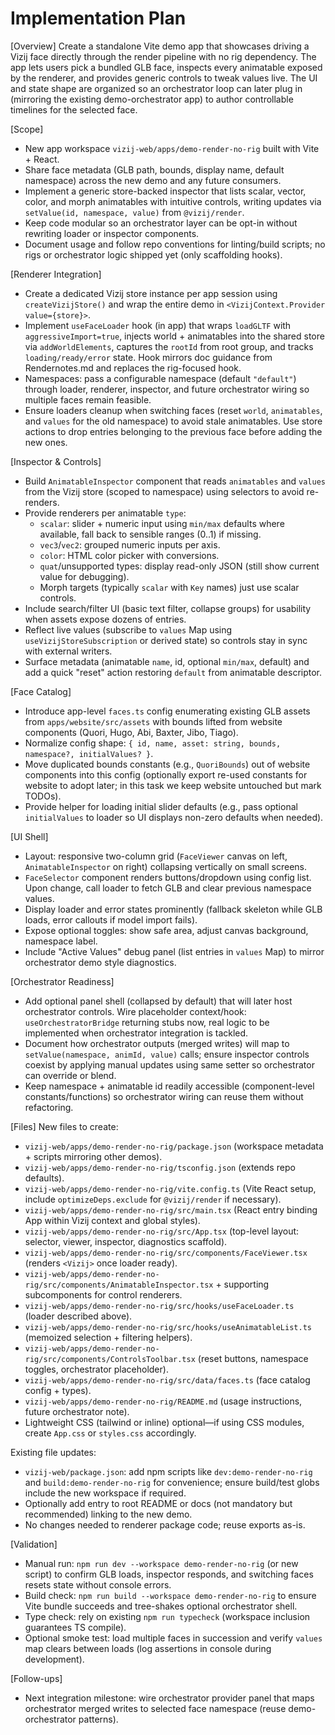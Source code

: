 # Implementation Plan

[Overview]
Create a standalone Vite demo app that showcases driving a Vizij face directly through the render pipeline with no rig dependency. The app lets users pick a bundled GLB face, inspects every animatable exposed by the renderer, and provides generic controls to tweak values live. The UI and state shape are organized so an orchestrator loop can later plug in (mirroring the existing demo-orchestrator app) to author controllable timelines for the selected face.

[Scope]

- New app workspace `vizij-web/apps/demo-render-no-rig` built with Vite + React.
- Share face metadata (GLB path, bounds, display name, default namespace) across the new demo and any future consumers.
- Implement a generic store-backed inspector that lists scalar, vector, color, and morph animatables with intuitive controls, writing updates via `setValue(id, namespace, value)` from `@vizij/render`.
- Keep code modular so an orchestrator layer can be opt-in without rewriting loader or inspector components.
- Document usage and follow repo conventions for linting/build scripts; no rigs or orchestrator logic shipped yet (only scaffolding hooks).

[Renderer Integration]

- Create a dedicated Vizij store instance per app session using `createVizijStore()` and wrap the entire demo in `<VizijContext.Provider value={store}>`.
- Implement `useFaceLoader` hook (in app) that wraps `loadGLTF` with `aggressiveImport=true`, injects world + animatables into the shared store via `addWorldElements`, captures the `rootId` from root group, and tracks `loading/ready/error` state. Hook mirrors doc guidance from Rendernotes.md and replaces the rig-focused hook.
- Namespaces: pass a configurable namespace (default `"default"`) through loader, renderer, inspector, and future orchestrator wiring so multiple faces remain feasible.
- Ensure loaders cleanup when switching faces (reset `world`, `animatables`, and `values` for the old namespace) to avoid stale animatables. Use store actions to drop entries belonging to the previous face before adding the new ones.

[Inspector & Controls]

- Build `AnimatableInspector` component that reads `animatables` and `values` from the Vizij store (scoped to namespace) using selectors to avoid re-renders.
- Provide renderers per animatable `type`:
  - `scalar`: slider + numeric input using `min/max` defaults where available, fall back to sensible ranges (0..1) if missing.
  - `vec3`/`vec2`: grouped numeric inputs per axis.
  - `color`: HTML color picker with conversions.
  - `quat`/unsupported types: display read-only JSON (still show current value for debugging).
  - Morph targets (typically `scalar` with `Key` names) just use scalar controls.
- Include search/filter UI (basic text filter, collapse groups) for usability when assets expose dozens of entries.
- Reflect live values (subscribe to `values` Map using `useVizijStoreSubscription` or derived state) so controls stay in sync with external writers.
- Surface metadata (animatable `name`, id, optional `min/max`, default) and add a quick "reset" action restoring `default` from animatable descriptor.

[Face Catalog]

- Introduce app-level `faces.ts` config enumerating existing GLB assets from `apps/website/src/assets` with bounds lifted from website components (Quori, Hugo, Abi, Baxter, Jibo, Tiago).
- Normalize config shape: `{ id, name, asset: string, bounds, namespace?, initialValues? }`.
- Move duplicated bounds constants (e.g., `QuoriBounds`) out of website components into this config (optionally export re-used constants for website to adopt later; in this task we keep website untouched but mark TODOs).
- Provide helper for loading initial slider defaults (e.g., pass optional `initialValues` to loader so UI displays non-zero defaults when needed).

[UI Shell]

- Layout: responsive two-column grid (`FaceViewer` canvas on left, `AnimatableInspector` on right) collapsing vertically on small screens.
- `FaceSelector` component renders buttons/dropdown using config list. Upon change, call loader to fetch GLB and clear previous namespace values.
- Display loader and error states prominently (fallback skeleton while GLB loads, error callouts if model import fails).
- Expose optional toggles: show safe area, adjust canvas background, namespace label.
- Include "Active Values" debug panel (list entries in `values` Map) to mirror orchestrator demo style diagnostics.

[Orchestrator Readiness]

- Add optional panel shell (collapsed by default) that will later host orchestrator controls. Wire placeholder context/hook: `useOrchestratorBridge` returning stubs now, real logic to be implemented when orchestrator integration is tackled.
- Document how orchestrator outputs (merged writes) will map to `setValue(namespace, animId, value)` calls; ensure inspector controls coexist by applying manual updates using same setter so orchestrator can override or blend.
- Keep namespace + animatable id readily accessible (component-level constants/functions) so orchestrator wiring can reuse them without refactoring.

[Files]
New files to create:

- `vizij-web/apps/demo-render-no-rig/package.json` (workspace metadata + scripts mirroring other demos).
- `vizij-web/apps/demo-render-no-rig/tsconfig.json` (extends repo defaults).
- `vizij-web/apps/demo-render-no-rig/vite.config.ts` (Vite React setup, include `optimizeDeps.exclude` for `@vizij/render` if necessary).
- `vizij-web/apps/demo-render-no-rig/src/main.tsx` (React entry binding App within Vizij context and global styles).
- `vizij-web/apps/demo-render-no-rig/src/App.tsx` (top-level layout: selector, viewer, inspector, diagnostics scaffold).
- `vizij-web/apps/demo-render-no-rig/src/components/FaceViewer.tsx` (renders `<Vizij>` once loader ready).
- `vizij-web/apps/demo-render-no-rig/src/components/AnimatableInspector.tsx` + supporting subcomponents for control renderers.
- `vizij-web/apps/demo-render-no-rig/src/hooks/useFaceLoader.ts` (loader described above).
- `vizij-web/apps/demo-render-no-rig/src/hooks/useAnimatableList.ts` (memoized selection + filtering helpers).
- `vizij-web/apps/demo-render-no-rig/src/components/ControlsToolbar.tsx` (reset buttons, namespace toggles, orchestrator placeholder).
- `vizij-web/apps/demo-render-no-rig/src/data/faces.ts` (face catalog config + types).
- `vizij-web/apps/demo-render-no-rig/README.md` (usage instructions, future orchestrator note).
- Lightweight CSS (tailwind or inline) optional—if using CSS modules, create `App.css` or `styles.css` accordingly.

Existing file updates:

- `vizij-web/package.json`: add npm scripts like `dev:demo-render-no-rig` and `build:demo-render-no-rig` for convenience; ensure build/test globs include the new workspace if required.
- Optionally add entry to root README or docs (not mandatory but recommended) linking to the new demo.
- No changes needed to renderer package code; reuse exports as-is.

[Validation]

- Manual run: `npm run dev --workspace demo-render-no-rig` (or new script) to confirm GLB loads, inspector responds, and switching faces resets state without console errors.
- Build check: `npm run build --workspace demo-render-no-rig` to ensure Vite bundle succeeds and tree-shakes optional orchestrator shell.
- Type check: rely on existing `npm run typecheck` (workspace inclusion guarantees TS compile).
- Optional smoke test: load multiple faces in succession and verify `values` map clears between loads (log assertions in console during development).

[Follow-ups]

- Next integration milestone: wire orchestrator provider panel that maps orchestrator merged writes to selected face namespace (reuse demo-orchestrator patterns).
